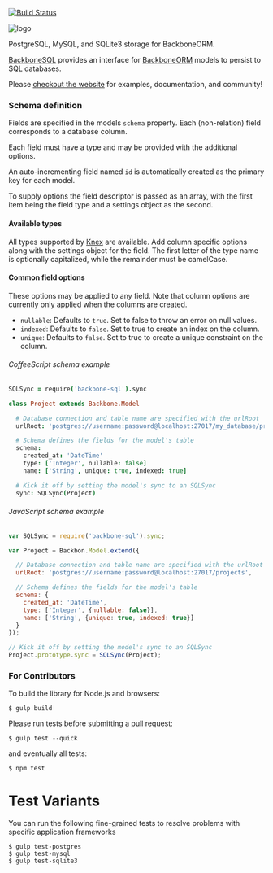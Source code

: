 [![Build Status](https://travis-ci.org/vidigami/backbone-sql.svg?branch=develop)](https://travis-ci.org/vidigami/backbone-sql)

![logo](https://github.com/vidigami/backbone-sql/raw/master/media/logo.png)

PostgreSQL, MySQL, and SQLite3 storage for BackboneORM.

[BackboneSQL](http://vidigami.github.io/backbone-orm/backbone-sql.html) provides an interface for [BackboneORM](http://vidigami.github.io/backbone-orm) models to persist to SQL databases.

Please [checkout the website](http://vidigami.github.io/backbone-orm/) for examples, documentation, and community!

### Schema definition

Fields are specified in the models `schema` property. Each (non-relation) field corresponds to a database column.

Each field must have a type and may be provided with the additional options.

An auto-incrementing field named `id` is automatically created as the primary key for each model.

To supply options the field descriptor is passed as an array, with the first item being the field type and a settings object
as the second.

#### Available types
All types supported by [Knex](http://knexjs.org/#Schema-increments) are available. Add column specific options along
with the settings object for the field.
The first letter of the type name is optionally capitalized, while the remainder must be camelCase.

#### Common field options
These options may be applied to any field. Note that column options are currently only applied when the columns are created.

* `nullable`: Defaults to `true`. Set to false to throw an error on null values.
* `indexed`: Defaults to `false`. Set to true to create an index on the column.
* `unique`: Defaults to `false`. Set to true to create a unique constraint on the column.

###### CoffeeScript schema example

```coffeescript
SQLSync = require('backbone-sql').sync

class Project extends Backbone.Model

  # Database connection and table name are specified with the urlRoot
  urlRoot: 'postgres://username:password@localhost:27017/my_database/projects'

  # Schema defines the fields for the model's table
  schema:
    created_at: 'DateTime'
    type: ['Integer', nullable: false]
    name: ['String', unique: true, indexed: true]

  # Kick it off by setting the model's sync to an SQLSync
  sync: SQLSync(Project)
```

###### JavaScript schema example

```javascript
var SQLSync = require('backbone-sql').sync;

var Project = Backbon.Model.extend({

  // Database connection and table name are specified with the urlRoot
  urlRoot: 'postgres://username:password@localhost:27017/projects',

  // Schema defines the fields for the model's table
  schema: {
    created_at: 'DateTime',
    type: ['Integer', {nullable: false}],
    name: ['String', {unique: true, indexed: true}]
  }
});

// Kick it off by setting the model's sync to an SQLSync
Project.prototype.sync = SQLSync(Project);
```

### For Contributors

To build the library for Node.js and browsers:

```
$ gulp build
```

Please run tests before submitting a pull request:

```
$ gulp test --quick
```

and eventually all tests:

```
$ npm test
```

# Test Variants

You can run the following fine-grained tests to resolve problems with specific application frameworks

```
$ gulp test-postgres
$ gulp test-mysql
$ gulp test-sqlite3
```
